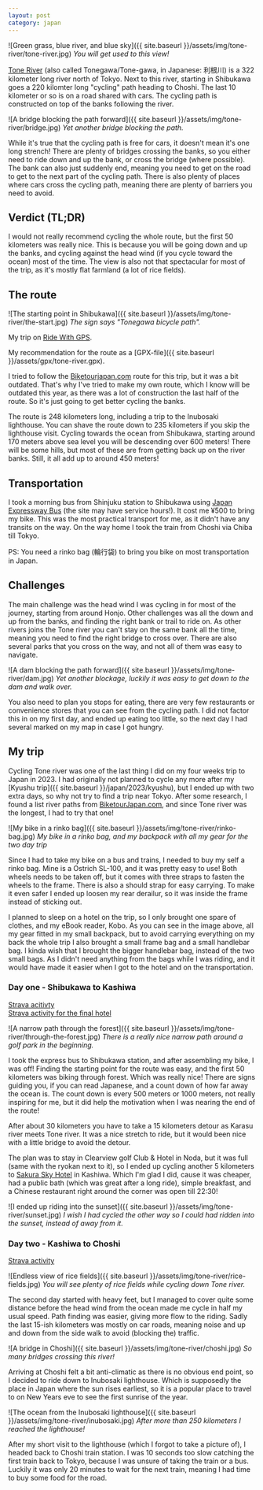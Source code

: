 ```yaml
---
layout: post
category: japan
---
```


![Green grass, blue river, and blue sky]({{ site.baseurl }}/assets/img/tone-river/tone-river.jpg)
*You will get used to this view!*

[Tone River](https://en.wikipedia.org/wiki/Tone_River) (also called Tonegawa/Tone-gawa, in Japanese: 利根川) is a 322 kilometer long river north of Tokyo.
Next to this river, starting in Shibukawa goes a 220 kilomter long "cycling" path heading to Choshi.
The last 10 kilometer or so is on a road shared with cars.
The cycling path is constructed on top of the banks following the river.

![A bridge blocking the path forward]({{ site.baseurl }}/assets/img/tone-river/bridge.jpg)
*Yet another bridge blocking the path.*

While it's true that the cycling path is free for cars, it doesn't mean it's one long strench!
There are plenty of bridges crossing the banks, so you either need to ride down and up the bank, or cross the bridge (where possible).
The bank can also just suddenly end, meaning you need to get on the road to get to the next part of the cycling path.
There is also plenty of places where cars cross the cycling path, meaning there are plenty of barriers you need to avoid.

## Verdict (TL;DR)

I would not really recommend cycling the whole route, but the first 50 kilometers was really nice.
This is because you will be  going down and up the banks, and cycling against the head wind (if you cycle toward the ocean) most of the time.
The view is also not that spectacular for most of the trip, as it's mostly flat farmland (a lot of rice fields).

## The route

![The starting point in Shibukawa]({{ site.baseurl }}/assets/img/tone-river/the-start.jpg)
*The sign says "Tonegawa bicycle path".*

My trip on [Ride With GPS](https://ridewithgps.com/collections/1990691?privacy_code=rAlAmFIlOlEMUAms).

My recommendation for the route as a [GPX-file]({{ site.baseurl }}/assets/gpx/tone-river.gpx).

I tried to follow the [Biketourjapan.com](https://biketourjapan.com/tone-river-cycling-road-japans-longest-car-free-bike-route/) route for this trip, but it was a bit outdated.
That's why I've tried to make my own route, which I know will be outdated this year, as there was a lot of construction the last half of the route.
So it's just going to get better cycling the banks.

The route is 248 kilometers long, including a trip to the Inubosaki lighthouse.
You can shave the route down to 235 kilometers if you skip the lighthouse visit.
Cycling towards the ocean from Shibukawa, starting around 170 meters above sea level you will be descending over 600 meters!
There will be some hills, but most of these are from getting back up on the river banks.
Still, it all add up to around 450 meters!

## Transportation

I took a morning bus from Shinjuku station to Shibukawa using [Japan Expressway Bus](https://www.kousokubus.net/JpnBus/en) (the site may have service hours!).
It cost me ¥500 to bring my bike.
This was the most practical transport for me, as it didn't have any transits on the way.
On the way home I took the train from Choshi via Chiba till Tokyo.

PS: You need a rinko bag (輪行袋) to bring you bike on most transportation in Japan.

## Challenges

The main challenge was the head wind I was cycling in for most of the journey, starting from around Honjo.
Other challenges was all the down and up from the banks, and finding the right bank or trail to ride on.
As other rivers joins the Tone river you can't stay on the same bank all the time, meaning you need to find the right bridge to cross over.
There are also several parks that you cross on the way, and not all of them was easy to navigate.

![A dam blocking the path forward]({{ site.baseurl }}/assets/img/tone-river/dam.jpg)
*Yet another blockage, luckily it was easy to get down to the dam and walk over.*

You also need to plan you stops for eating, there are very few restaurants or convenience stores that you can see from the cycling path.
I did not factor this in on my first day, and ended up eating too little, so the next day I had several marked on my map in case I got hungry.

## My trip

Cycling Tone river was one of the last thing I did on my four weeks trip to Japan in 2023.
I had originally not planned to cycle any more after my [Kyushu trip]({{ site.baseurl }}/japan/2023/kyushu), but I ended up with two extra days, so why not try to find a trip near Tokyo.
After some research, I found a list river paths from [BiketourJapan.com](https://biketourjapan.com/cycling-the-river-paths-of-japan/), and since Tone river was the longest, I had to try that one!

![My bike in a rinko bag]({{ site.baseurl }}/assets/img/tone-river/rinko-bag.jpg)
*My bike in a rinko bag, and my backpack with all my gear for the two day trip*

Since I had to take my bike on a bus and trains, I needed to buy my self a rinko bag.
Mine is a Ostrich SL-100, and it was pretty easy to use!
Both wheels needs to be taken off, but it comes with three straps to fasten the wheels to the frame.
There is also a should strap for easy carrying.
To make it even safer I ended up loosen my rear derailur, so it was inside the frame instead of sticking out.

I planned to sleep on a hotel on the trip, so I only brought one spare of clothes, and my eBook reader, Kobo.
As you can see in the image above, all my gear fitted in my small backpack, but to avoid carrying everything on my back the whole trip I also brought a small frame bag and a small handlebar bag.
I kinda wish that I brought the bigger handlebar bag, instead of the two small bags.
As I didn't need anything from the bags while I was riding, and it would have made it easier when I got to the hotel and on the transportation.

### Day one - Shibukawa to Kashiwa

[Strava acitivty](https://www.strava.com/activities/8971191148)  
[Strava activity for the final hotel](https://www.strava.com/activities/8971412494)

![A narrow path through the forest]({{ site.baseurl }}/assets/img/tone-river/through-the-forest.jpg)
*There is a really nice narrow path around a golf park in the beginning.*

I took the express bus to Shibukawa station, and after assembling my bike, I was off!
Finding the starting  point for the route was easy, and the first 50 kilometers was biking through forest.
Which was really nice!
There are signs guiding you, if you can read Japanese, and a count down of how far away the ocean is.
The count down is every 500 meters or 1000 meters, not really inspiring for me, but it did help the motivation when I was nearing the end of the route!

After about 30 kilometers you have to take a 15 kilometers detour as Karasu river meets Tone river.
It was a nice stretch to ride, but it would been nice with a little bridge to avoid the detour.

The plan was to stay in Clearview golf Club & Hotel in Noda, but it was full (same with the ryokan next to it), so I ended up cycling another 5 kilometers to [Sakura Sky Hotel](http://sakuraskyhotel.jp/kashiwa/) in Kashiwa.
Which I'm glad I did, cause it was cheaper, had a public bath (which was great after a long ride), simple breakfast, and a Chinese restaurant right around the corner was open till 22:30!

![I ended up riding into the sunset]({{ site.baseurl }}/assets/img/tone-river/sunset.jpg)
*I wish I had cycled the other way so I could had ridden into the sunset, instead of away from it.*

### Day two - Kashiwa to Choshi

[Strava activity](https://www.strava.com/activities/8975847163)

![Endless view of rice fields]({{ site.baseurl }}/assets/img/tone-river/rice-fields.jpg)
*You will see plenty of rice fields while cycling down Tone river.*

The second day started with heavy feet, but I managed to cover quite some distance before the head wind from the ocean made me cycle in half my usual speed.
Path finding was easier, giving more flow to the riding.
Sadly the last 15-ish kilometers was mostly on car roads, meaning noise and up and down from the side walk to avoid (blocking the) traffic.

![A bridge in Choshi]({{ site.baseurl }}/assets/img/tone-river/choshi.jpg)
*So many bridges crossing this river!*

Arriving at Choshi felt a bit anti-climatic as there is no obvious end point, so I decided to ride down to Inubosaki lighthouse.
Which is supposedly the place in Japan where the sun rises earliest, so it is a popular place to travel to on New Years eve to see the first sunrise of the year.

![The ocean from the Inubosaki lighthouse]({{ site.baseurl }}/assets/img/tone-river/inubosaki.jpg)
*After more than 250 kilometers I reached the lighthouse!*

After my short visit to the lighthouse (which I forgot to take a picture of), I headed back to Choshi train station.
I was 10 seconds too slow catching the first train back to Tokyo, because I was unsure of taking the train or a bus.
Luckily it was only 20 minutes to wait for the next train, meaning I had time to buy some food for the road.
